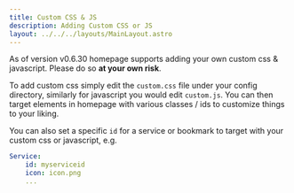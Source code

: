 ```yaml
---
title: Custom CSS & JS
description: Adding Custom CSS or JS
layout: ../../../layouts/MainLayout.astro
---
```


As of version v0.6.30 homepage supports adding your own custom css & javascript. Please do so **at your own risk**.

To add custom css simply edit the `custom.css` file under your config directory, similarly for javascript you would edit `custom.js`. You can then target elements in homepage with various classes / ids to customize things to your liking.

You can also set a specific `id` for a service or bookmark to target with your custom css or javascript, e.g.

```yaml
Service:
    id: myserviceid
    icon: icon.png
    ...
```